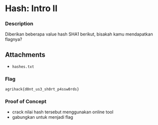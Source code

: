 # Hash: Intro II

### Description

Diberikan beberapa value hash SHA1 berikut, bisakah kamu mendapatkan flagnya?

## Attachments
- `hashes.txt`

### Flag

`agrihack{d0nt_us3_sh0rt_p4ssw0rds}`

### Proof of Concept
- crack nilai hash tersebut menggunakan online tool
- gabungkan untuk menjadi flag